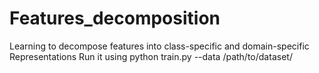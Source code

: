 # Features_decomposition
Learning to decompose features into class-specific and domain-specific Representations
Run it using python train.py --data /path/to/dataset/
